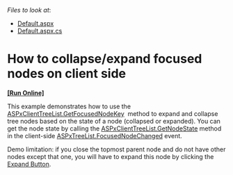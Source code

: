 <!-- default file list -->
*Files to look at*:

* [Default.aspx](./CS/Default.aspx)
* [Default.aspx.cs](./CS/Default.aspx.cs)
<!-- default file list end -->
# How to collapse/expand focused nodes on client side
<!-- run online -->
**[[Run Online]](https://codecentral.devexpress.com/t228416)**
<!-- run online end -->


<p>This example demonstrates how to use the <a href="https://documentation.devexpress.com/#AspNet/DevExpressWebASPxTreeListScriptsASPxClientTreeList_GetFocusedNodeKeytopic">ASPxClientTreeList.GetFocusedNodeKey</a>  method to expand and collapse tree nodes based on the state of a node (collapsed or expanded). You can get the node state by calling the <a href="https://documentation.devexpress.com/#AspNet/DevExpressWebASPxTreeListScriptsASPxClientTreeList_GetNodeStatetopic">ASPxClientTreeList.GetNodeState</a> method in the client-side <a href="https://documentation.devexpress.com/#AspNet/DevExpressWebASPxTreeListASPxTreeList_FocusedNodeChangedtopic">ASPxTreeList.FocusedNodeChanged</a> event.</p>
<p>Demo limitation: if you close the topmost parent node and do not have other nodes except that one, you will have to expand this node by clicking the <a href="https://documentation.devexpress.com/#AspNet/CustomDocument3950">Expand Button</a>.</p>

<br/>


